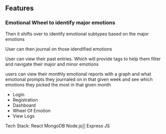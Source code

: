 <h2>Features</h2>
<h3>Emotional Wheel to identify major emotions</h3>
<p>Then it shifts over to identify emotional subtypes based on the major emotions</p>
<p>User can then journal on those idendified emotions </p>
<p>User can view their past entries. Which will provide tags to help them filter and navigate their major and minor emotions</p>
<p>users can view their monthly emotional reports with a graph and what emotional prompts they journaled on in that given week and see which emotions they picked the most in that given month</p>

<ul>
<li>Login</li>
<li>Registration</li>
<li>Dashboard</li>
<li>Wheel Of Emotion</li>
<li>View Logs</li>
   
</ul>
Tech Stack:
React
MongoDB
Node.js▒
Express JS
